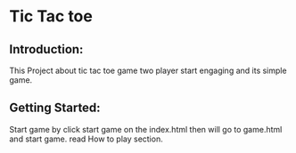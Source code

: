 # Tic Tac toe


## Introduction:

This Project about tic tac toe game two player start engaging and its simple game.

## Getting Started:

Start game by click start game on the index.html then will go to game.html and start game. read How to play section.